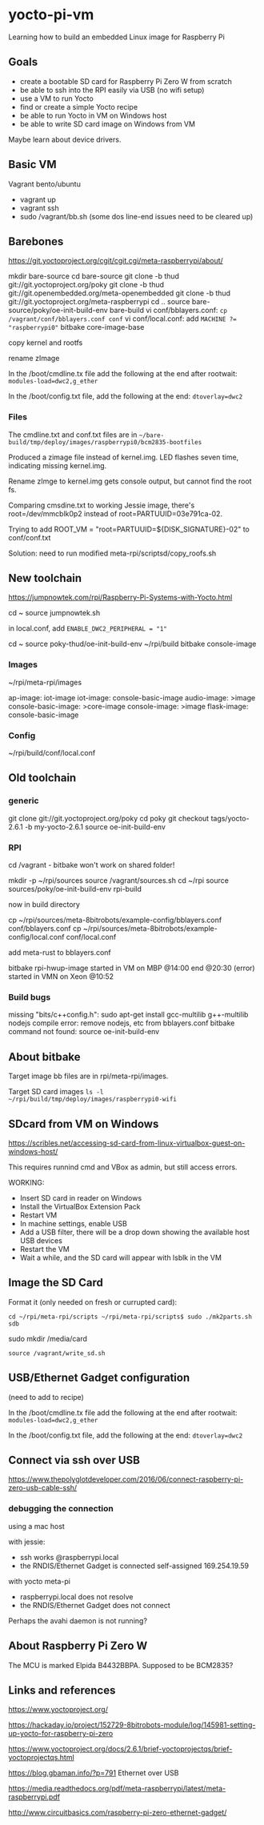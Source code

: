 # yocto-pi-vm

Learning how to build an embedded Linux image for Raspberry Pi

## Goals
- create a bootable SD card for Raspberry Pi Zero W from scratch
- be able to ssh into the RPI easily via USB (no wifi setup)
- use a VM to run Yocto
- find or create a simple Yocto recipe
- be able to run Yocto in VM on Windows host
- be able to write SD card image on Windows from VM

Maybe learn about device drivers.

## Basic VM
Vagrant bento/ubuntu

- vagrant up
- vagrant ssh
- sudo /vagrant/bb.sh (some dos line-end issues need to be cleared up)

## Barebones
https://git.yoctoproject.org/cgit/cgit.cgi/meta-raspberrypi/about/

mkdir bare-source
cd bare-source
git clone -b thud git://git.yoctoproject.org/poky
git clone -b thud git://git.openembedded.org/meta-openembedded
git clone -b thud git://git.yoctoproject.org/meta-raspberrypi
cd ..
source bare-source/poky/oe-init-build-env bare-build
vi conf/bblayers.conf: ``cp /vagrant/conf/bblayers.conf conf``
vi conf/local.conf: add ``MACHINE ?= "raspberrypi0"`` 
bitbake core-image-base

copy kernel and rootfs

rename zImage

In the /boot/cmdline.tx file add the following at the end after rootwait: ``modules-load=dwc2,g_ether``

In the /boot/config.txt file, add the following at the end: ``dtoverlay=dwc2``

### Files
The cmdline.txt and conf.txt files are in ``~/bare-build/tmp/deploy/images/raspberrypi0/bcm2835-bootfiles``

Produced a zimage file instead of kernel.img. LED flashes seven time, indicating missing kernel.img.

Rename zImge to kernel.img gets console output, but cannot find the root fs.

Comparing cmsdine.txt to working Jessie image, there's root=/dev/mmcblk0p2 instead of root=PARTUUID=03e791ca-02.

Trying to add ROOT_VM = "root=PARTUUID=${DISK_SIGNATURE}-02" to conf/conf.txt

Solution: need to run modified meta-rpi/scriptsd/copy_roofs.sh

## New toolchain
https://jumpnowtek.com/rpi/Raspberry-Pi-Systems-with-Yocto.html

cd ~
source jumpnowtek.sh

in local.conf, add ``ENABLE_DWC2_PERIPHERAL = "1"``

cd ~
source poky-thud/oe-init-build-env ~/rpi/build
bitbake console-image

### Images
~/rpi/meta-rpi/images

ap-image: iot-image
iot-image: console-basic-image
audio-image: >image
console-basic-image: >core-image
console-image: >image
flask-image: console-basic-image

### Config
~/rpi/build/conf/local.conf

## Old toolchain

### generic 
git clone git://git.yoctoproject.org/poky
cd poky
git checkout tags/yocto-2.6.1 -b my-yocto-2.6.1
source oe-init-build-env

### RPI
cd /vagrant - bitbake won't work on shared folder!


mkdir -p ~/rpi/sources
source /vagrant/sources.sh
cd ~/rpi
source sources/poky/oe-init-build-env rpi-build

now in build directory

cp ~/rpi/sources/meta-8bitrobots/example-config/bblayers.conf conf/bblayers.conf
cp ~/rpi/sources/meta-8bitrobots/example-config/local.conf conf/local.conf

add meta-rust to bblayers.conf

bitbake rpi-hwup-image
started in VM on MBP @14:00 end @20:30 (error)
started in VMN on Xeon @10:52

### Build bugs
missing "bits/c++config.h": sudo apt-get install gcc-multilib g++-multilib
nodejs compile error: remove nodejs, etc from bblayers.conf
bitbake command not found: source oe-init-build-env

## About bitbake
Target image bb files are in rpi/meta-rpi/images.

Target SD card images ``ls -l ~/rpi/build/tmp/deploy/images/raspberrypi0-wifi``

## SDcard from VM on Windows
https://scribles.net/accessing-sd-card-from-linux-virtualbox-guest-on-windows-host/

This requires runnind cmd and VBox as admin, but still access errors.

WORKING:
- Insert SD card in reader on Windows
- Install the VirtualBox Extension Pack
- Restart VM
- In machine settings, enable USB
- Add a USB filter, there will be a drop down showing the available host USB devices
- Restart the VM
- Wait a while, and the SD card will appear with lsblk in the VM

## Image the SD Card
Format it (only needed on fresh or currupted card):

``cd ~/rpi/meta-rpi/scripts
~/rpi/meta-rpi/scripts$ sudo ./mk2parts.sh sdb``

sudo mkdir /media/card

``source /vagrant/write_sd.sh``

## USB/Ethernet Gadget configuration
(need to add to recipe)

In the /boot/cmdline.tx file add the following at the end after rootwait: ``modules-load=dwc2,g_ether``

In the /boot/config.txt file, add the following at the end: ``dtoverlay=dwc2``


## Connect via ssh over USB
https://www.thepolyglotdeveloper.com/2016/06/connect-raspberry-pi-zero-usb-cable-ssh/

### debugging the connection
using a mac host

with jessie:
- ssh works @raspberrypi.local
- the RNDIS/Ethernet Gadget is connected self-assigned 169.254.19.59

with yocto meta-pi
- raspberrypi.local does not resolve
- the RNDIS/Ethernet Gadget does not connect

Perhaps the avahi daemon is not running?

## About Raspberry Pi Zero W
The MCU is marked Elpida B4432BBPA. Supposed to be BCM2835?

## Links and references

https://www.yoctoproject.org/

https://hackaday.io/project/152729-8bitrobots-module/log/145981-setting-up-yocto-for-raspberry-pi-zero

https://www.yoctoproject.org/docs/2.6.1/brief-yoctoprojectqs/brief-yoctoprojectqs.html

https://blog.gbaman.info/?p=791 Ethernet over USB

https://media.readthedocs.org/pdf/meta-raspberrypi/latest/meta-raspberrypi.pdf

http://www.circuitbasics.com/raspberry-pi-zero-ethernet-gadget/

